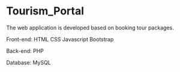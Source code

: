 # Tourism_Portal
The web application is developed based on booking tour packages.

Front-end:
HTML
CSS
Javascript
Bootstrap

Back-end:
PHP

Database:
MySQL


